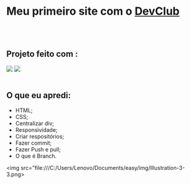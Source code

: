 <h1> Meu primeiro site com o <a href="https://aulas.devclub.com.br/m/lessons/git-github-devclub-full-stack" >DevClub</a></h1>
<br>
<br>
<h2> Projeto feito com :</h2>
<img src="https://img.shields.io/badge/HTML5-E34F26?style=for-the-badge&logo=html5&logoColor=white">
<img src="https://img.shields.io/badge/CSS3-1572B6?style=for-the-badge&logo=css3&logoColor=white">
<br>
<br>
<h2> O que eu apredi:</h2>
<ul>
  <li> HTML;</li>
  <li> CSS;</li>
  <li> Centralizar div;</li>
  <li> Responsividade;</li>
  <li> Criar respositórios; </li>
  <li> Fazer commit;</li>
  <li> Fazer Push e pull; </li>
  <li> O que é Branch.</li>
</ul>

<img src="file:///C:/Users/Lenovo/Documents/easy/img/Illustration-3-3.png>



